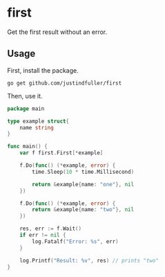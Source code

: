 # first

Get the first result without an error.

## Usage

First, install the package.

```
go get github.com/justindfuller/first
```

Then, use it.

```go
package main

type example struct{
    name string
}

func main() {
    var f first.First[*example]

	f.Do(func() (*example, error) {
		time.Sleep(10 * time.Millisecond)

		return &example{name: "one"}, nil
	})

	f.Do(func() (*example, error) {
		return &example{name: "two"}, nil
	})

	res, err := f.Wait()
	if err != nil {
		log.Fatalf("Error: %s", err)
	}

	log.Printf("Result: %v", res) // prints "two"
}
```